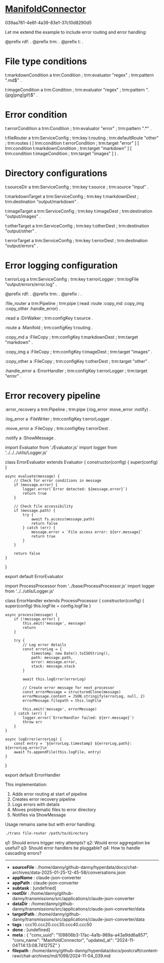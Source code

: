 # [ManifoldConnector](https://claude.ai/chat/109806b3-17ac-4a1b-989a-a43a9dd6a857)

039aa781-4e6f-4a39-83e1-37c10d8290d5

 Let me extend the example to include error routing and error handling:

<antArtifact identifier="error-routing-config" type="application/vnd.ant.code" language="javascript" title="src/applications/file-router/processors-config.ttl">
@prefix rdf: <http://www.w3.org/1999/02/22-rdf-syntax-ns#> .
@prefix trm: <http://purl.org/stuff/transmission/> .
@prefix t: <http://hyperdata.it/transmissions/> .

# File type conditions
t:markdownCondition a trm:Condition ;
    trm:evaluator "regex" ;
    trm:pattern "\.md$" .

t:imageCondition a trm:Condition ;
    trm:evaluator "regex" ;
    trm:pattern "\.(jpg|png|gif)$" .

# Error condition
t:errorCondition a trm:Condition ;
    trm:evaluator "error" ;
    trm:pattern ".*" .

t:fileRouter a trm:ServiceConfig ;
    trm:key t:routing ;
    trm:defaultRoute "other" ;
    trm:routes (
        [ trm:condition t:errorCondition ;
          trm:target "error" ]
        [ trm:condition t:markdownCondition ;
          trm:target "markdown" ]
        [ trm:condition t:imageCondition ;
          trm:target "images" ]
    ) .

# Directory configurations
t:sourceDir a trm:ServiceConfig ;
    trm:key t:source ;
    trm:source "input" .

t:markdownTarget a trm:ServiceConfig ;
    trm:key t:markdownDest ;
    trm:destination "output/markdown" .

t:imageTarget a trm:ServiceConfig ;
    trm:key t:imageDest ; 
    trm:destination "output/images" .

t:otherTarget a trm:ServiceConfig ;
    trm:key t:otherDest ;
    trm:destination "output/other" .

t:errorTarget a trm:ServiceConfig ;
    trm:key t:errorDest ;
    trm:destination "output/errors" .

# Error logging configuration
t:errorLog a trm:ServiceConfig ;
    trm:key t:errorLogger ;
    trm:logFile "output/errors/error.log" .
</antArtifact>

<antArtifact identifier="error-routing-transmission" type="application/vnd.ant.code" language="javascript" title="src/applications/file-router/transmissions.ttl">
@prefix rdf: <http://www.w3.org/1999/02/22-rdf-syntax-ns#> .
@prefix trm: <http://purl.org/stuff/transmission/> .
@prefix : <http://hyperdata.it/transmissions/> .

:file_router a trm:Pipeline ;
    trm:pipe (:read :route :copy_md :copy_img :copy_other :handle_error) .

:read a :DirWalker ;
    trm:configKey t:source .

:route a :Manifold ;
    trm:configKey t:routing .

:copy_md a :FileCopy ;
    trm:configKey t:markdownDest ;
    trm:target "markdown" .

:copy_img a :FileCopy ;
    trm:configKey t:imageDest ;
    trm:target "images" .

:copy_other a :FileCopy ;
    trm:configKey t:otherDest ;
    trm:target "other" .

:handle_error a :ErrorHandler ;
    trm:configKey t:errorLogger ;
    trm:target "error" .

# Error recovery pipeline
:error_recovery a trm:Pipeline ;
    trm:pipe (:log_error :move_error :notify) .

:log_error a :FileWriter ;
    trm:configKey t:errorLogger .

:move_error a :FileCopy ;
    trm:configKey t:errorDest .

:notify a :ShowMessage .
</antArtifact>

<antArtifact identifier="error-evaluator" type="application/vnd.ant.code" language="javascript" title="src/processors/flow/evaluators/ErrorEvaluator.js">
import Evaluator from './Evaluator.js'
import logger from '../../../utils/Logger.js'

class ErrorEvaluator extends Evaluator {
    constructor(config) {
        super(config)
    }

    async evaluate(message) {
        // Check for error conditions in message
        if (message.error) {
            logger.error(`Error detected: ${message.error}`)
            return true
        }
        
        // Check file accessibility
        if (message.path) {
            try {
                await fs.access(message.path)
                return false
            } catch (err) {
                message.error = `File access error: ${err.message}`
                return true
            }
        }

        return false
    }
}

export default ErrorEvaluator
</antArtifact>

<antArtifact identifier="error-handler" type="application/vnd.ant.code" language="javascript" title="src/processors/flow/ErrorHandler.js">
import ProcessProcessor from '../base/ProcessProcessor.js'
import logger from '../../utils/Logger.js'

class ErrorHandler extends ProcessProcessor {
    constructor(config) {
        super(config)
        this.logFile = config.logFile
    }

    async process(message) {
        if (!message.error) {
            this.emit('message', message)
            return
        }

        try {
            // Log error details
            const errorLog = {
                timestamp: new Date().toISOString(),
                path: message.path,
                error: message.error,
                stack: message.stack
            }

            await this.logError(errorLog)
            
            // Create error message for next processor
            const errorMessage = structuredClone(message)
            errorMessage.content = JSON.stringify(errorLog, null, 2)
            errorMessage.filepath = this.logFile
            
            this.emit('message', errorMessage)
        } catch (err) {
            logger.error(`ErrorHandler failed: ${err.message}`)
            throw err
        }
    }

    async logError(errorLog) {
        const entry = `${errorLog.timestamp} ${errorLog.path}: ${errorLog.error}\n`
        await fs.appendFile(this.logFile, entry)
    }
}

export default ErrorHandler
</antArtifact>

This implementation:

1. Adds error routing at start of pipeline
2. Creates error recovery pipeline
3. Logs errors with details
4. Moves problematic files to error directory
5. Notifies via ShowMessage

Usage remains same but with error handling:
```bash
./trans file-router /path/to/directory
```

q1: Should errors trigger retry attempts?
q2: Would error aggregation be useful?
q3: Should error handlers be pluggable?
q4: How to handle cascading errors?

---

* **sourceFile** : /home/danny/github-danny/hyperdata/docs/chat-archives/data-2025-01-25-12-45-58/conversations.json
* **appName** : claude-json-converter
* **appPath** : claude-json-converter
* **subtask** : [undefined]
* **rootDir** : /home/danny/github-danny/transmissions/src/applications/claude-json-converter
* **dataDir** : /home/danny/github-danny/transmissions/src/applications/claude-json-converter/data
* **targetPath** : /home/danny/github-danny/transmissions/src/applications/claude-json-converter/data
* **tags** : ccc10.ccc20.ccc30.ccc40.ccc50
* **done** : [undefined]
* **meta** : {
  "conv_uuid": "109806b3-17ac-4a1b-989a-a43a9dd6a857",
  "conv_name": "ManifoldConnector",
  "updated_at": "2024-11-04T14:13:08.741275Z"
}
* **filepath** : /home/danny/github-danny/hyperdata/docs/postcraft/content-raw/chat-archives/md/1098/2024-11-04_039.md